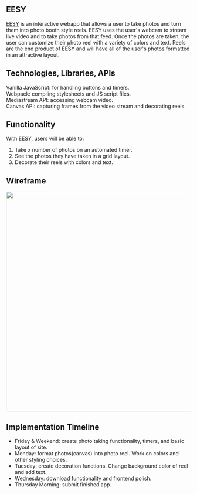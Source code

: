 ## EESY
<a href="https://gmirzayev.github.io/EESY/">EESY</a> is an interactive webapp that allows a user to take photos and turn them into photo booth style reels. EESY uses the user's webcam to stream live video and to take photos from that feed. Once the photos are taken, the user can customize their photo reel with a variety of colors and text. Reels are the end product of EESY and will have all of the user's photos formatted in an attractive layout.

## Technologies, Libraries, APIs
Vanilla JavaScript: for handling buttons and timers.
<br>
Webpack: compiling stylesheets and JS script files.
<br>
Mediastream API: accessing webcam video.
<br>
Canvas API: capturing frames from the video stream and decorating reels.

## Functionality

With EESY, users will be able to:
<ol>
  <li>Take x number of photos on an automated timer.</li>
  <li>See the photos they have taken in a grid layout.</li>
  <li>Decorate their reels with colors and text.</li>
</ol>


## Wireframe

<img src="https://github.com/gmirzayev/JSProject/blob/e020b81c3a80f71269611412e4f6c221c72da467/wireframe.png" width="600"> 

## Implementation Timeline
<ul>
  <li>Friday & Weekend: create photo taking functionality, timers, and basic layout of site.</li>
  <li>Monday: format photos(canvas) into photo reel. Work on colors and other styling choices.</li>
  <li>Tuesday: create decoration functions. Change background color of reel and add text.</li>
  <li>Wednesday: download functionality and frontend polish.</li>
  <li>Thursday Morning: submit finished app.</li>
<ul>
